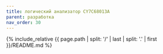 ```yaml
---
title: логический анализатор CY7C68013A
parent: разработка
nav_order: 30
---
```

{% include_relative {{ page.path | split: '/' | last | split: '.' | first }}/README.md %}
